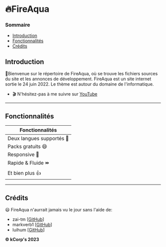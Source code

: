 # :fire:FireAqua 

### Sommaire
* [Introduction](#introduction)
* [Fonctionnalités](#fonctionnalités)
* [Crédits](#crédits)

## Introduction
:wave:Bienvenue sur le répertoire de FireAqua, où se trouve les fichiers sources du site et les annonces de développement. FireAqua est un site internet sortie le 24 juin 2022. Le thème est autour du domaine de l'informatique.
* :clapper: N'hésitez-pas à me suivre sur [YouTube](https://www.youtube.com/channel/UCCPSET9zTIvoaK-WwoAe-Gw)
<hr>

## Fonctionnalités

Fonctionnalités |
------------ | 
Deux langues supportés 🚩 | 
Packs gratuits :smile: |
Responsive :iphone: | 
Rapide & Fluide :fast_forward:| 
Et bien plus 👍 | 

<hr>

## Crédits
:smiley: FireAqua n'aurrait jamais vu le jour sans l'aide de: 
* zai-tm [[GitHub](https://github.com/zai-tm)]
* markverb1 [[GitHub](https://github.com/markverb1)]
* luihum [[GitHub](https://github.com/luihum)]

**© kCorp's 2023**
